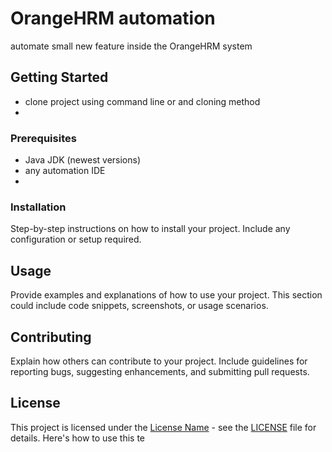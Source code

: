 # OrangeHRM automation

automate small new feature inside the OrangeHRM system


## Getting Started

 - clone project using command line or and cloning method 
 -  
### Prerequisites

- Java JDK (newest versions)
- any automation IDE
- 
### Installation

Step-by-step instructions on how to install your project. Include any configuration or setup required.

## Usage

Provide examples and explanations of how to use your project. This section could include code snippets, screenshots, or usage scenarios.

## Contributing

Explain how others can contribute to your project. Include guidelines for reporting bugs, suggesting enhancements, and submitting pull requests.

## License

This project is licensed under the [License Name](LICENSE) - see the [LICENSE](LICENSE) file for details.
Here's how to use this te